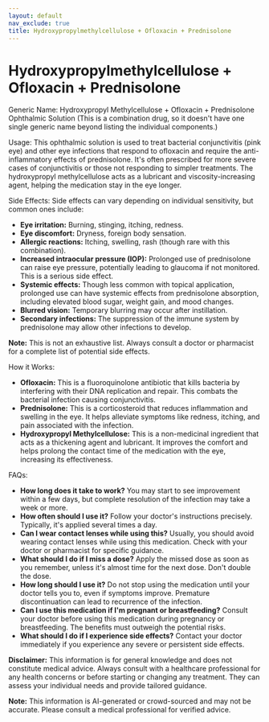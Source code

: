 ```yaml
---
layout: default
nav_exclude: true
title: Hydroxypropylmethylcellulose + Ofloxacin + Prednisolone
---
```


# Hydroxypropylmethylcellulose + Ofloxacin + Prednisolone

Generic Name: Hydroxypropyl Methylcellulose + Ofloxacin + Prednisolone Ophthalmic Solution (This is a combination drug, so it doesn't have one single generic name beyond listing the individual components.)

Usage: This ophthalmic solution is used to treat bacterial conjunctivitis (pink eye) and other eye infections that respond to ofloxacin and require the anti-inflammatory effects of prednisolone.  It's often prescribed for more severe cases of conjunctivitis or those not responding to simpler treatments.  The hydroxypropyl methylcellulose acts as a lubricant and viscosity-increasing agent, helping the medication stay in the eye longer.

Side Effects:  Side effects can vary depending on individual sensitivity, but common ones include:

* **Eye irritation:** Burning, stinging, itching, redness.
* **Eye discomfort:**  Dryness, foreign body sensation.
* **Allergic reactions:**  Itching, swelling, rash (though rare with this combination).
* **Increased intraocular pressure (IOP):**  Prolonged use of prednisolone can raise eye pressure, potentially leading to glaucoma if not monitored.  This is a serious side effect.
* **Systemic effects:** Though less common with topical application, prolonged use can have systemic effects from prednisolone absorption, including elevated blood sugar, weight gain, and mood changes.
* **Blurred vision:** Temporary blurring may occur after instillation.
* **Secondary infections:**  The suppression of the immune system by prednisolone may allow other infections to develop.

**Note:** This is not an exhaustive list.  Always consult a doctor or pharmacist for a complete list of potential side effects.


How it Works:

* **Ofloxacin:** This is a fluoroquinolone antibiotic that kills bacteria by interfering with their DNA replication and repair. This combats the bacterial infection causing conjunctivitis.
* **Prednisolone:** This is a corticosteroid that reduces inflammation and swelling in the eye. It helps alleviate symptoms like redness, itching, and pain associated with the infection.
* **Hydroxypropyl Methylcellulose:** This is a non-medicinal ingredient that acts as a thickening agent and lubricant. It improves the comfort and helps prolong the contact time of the medication with the eye, increasing its effectiveness.


FAQs:

* **How long does it take to work?** You may start to see improvement within a few days, but complete resolution of the infection may take a week or more.
* **How often should I use it?**  Follow your doctor's instructions precisely.  Typically, it's applied several times a day.
* **Can I wear contact lenses while using this?** Usually, you should avoid wearing contact lenses while using this medication. Check with your doctor or pharmacist for specific guidance.
* **What should I do if I miss a dose?** Apply the missed dose as soon as you remember, unless it's almost time for the next dose.  Don't double the dose.
* **How long should I use it?**  Do not stop using the medication until your doctor tells you to, even if symptoms improve.  Premature discontinuation can lead to recurrence of the infection.
* **Can I use this medication if I'm pregnant or breastfeeding?** Consult your doctor before using this medication during pregnancy or breastfeeding.  The benefits must outweigh the potential risks.
* **What should I do if I experience side effects?** Contact your doctor immediately if you experience any severe or persistent side effects.


**Disclaimer:** This information is for general knowledge and does not constitute medical advice.  Always consult with a healthcare professional for any health concerns or before starting or changing any treatment.  They can assess your individual needs and provide tailored guidance.


**Note:** This information is AI-generated or crowd-sourced and may not be accurate. Please consult a medical professional for verified advice.